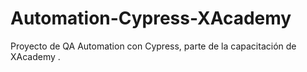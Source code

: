 # Automation-Cypress-XAcademy
Proyecto de QA Automation con Cypress, parte de la capacitación de XAcademy .
